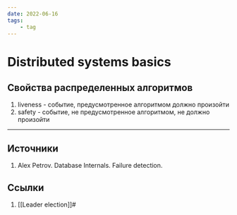 ```yaml
---
date: 2022-06-16
tags:
    - tag
---
```

# Distributed systems basics

## Свойства распределенных алгоритмов

1. liveness - событие, предусмотренное алгоритмом должно произойти
1. safety - событие, не предусмотренное алгоритмом, не должно произойти

---

## Источники

1. Alex Petrov. Database Internals. Failure detection.

## Ссылки

1. [[Leader election]]#
